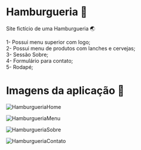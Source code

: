 # Hamburgueria 🍔

Site fictício de uma Hamburgueria 🌏

1- Possui menu superior com logo;<br>
2- Possui menu de produtos com lanches e cervejas;<br>
3- Sessão Sobre;<br>
4- Formulário para contato;<br>
5- Rodapé;<br>

# Imagens da aplicação 📸<br>

![HamburgueriaHome](https://user-images.githubusercontent.com/28484134/190704682-4bf01015-d214-4fe0-ada8-0f194b39394f.jpg)

![HamburgueriaMenu](https://user-images.githubusercontent.com/28484134/190704698-1e8ba5c1-693b-4958-87f1-f1fa7ac71434.jpg)

![HamburgueriaSobre](https://user-images.githubusercontent.com/28484134/190704714-b68685f1-1489-429f-adf2-aa824a4dea80.jpg)

![HamburgueriaContato](https://user-images.githubusercontent.com/28484134/190704730-902a6910-a6ef-4f05-877d-92f7ed005f10.jpg)
